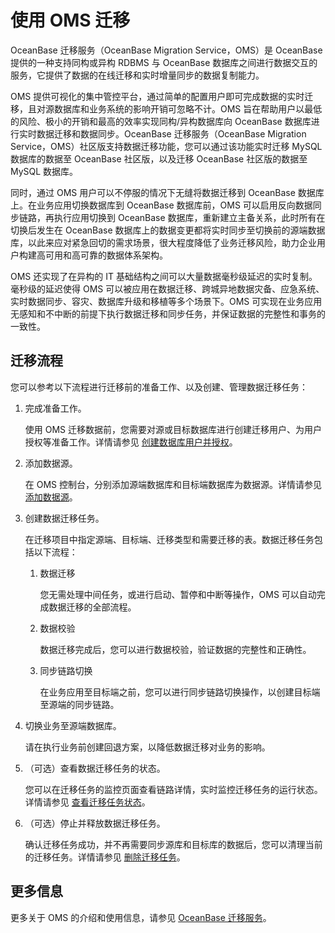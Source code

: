 # 使用 OMS 迁移

OceanBase 迁移服务（OceanBase Migration Service，OMS）是 OceanBase 提供的一种支持同构或异构 RDBMS 与 OceanBase 数据库之间进行数据交互的服务，它提供了数据的在线迁移和实时增量同步的数据复制能力。

OMS 提供可视化的集中管控平台，通过简单的配置用户即可完成数据的实时迁移，且对源数据库和业务系统的影响开销可忽略不计。OMS 旨在帮助用户以最低的风险、极小的开销和最高的效率实现同构/异构数据库向 OceanBase 数据库进行实时数据迁移和数据同步。OceanBase 迁移服务（OceanBase Migration Service，OMS）社区版支持数据迁移功能，您可以通过该功能实时迁移 MySQL 数据库的数据至 OceanBase 社区版，以及迁移 OceanBase 社区版的数据至 MySQL 数据库。

同时，通过 OMS 用户可以不停服的情况下无缝将数据迁移到 OceanBase 数据库上。在业务应用切换数据库到 OceanBase 数据库前，OMS 可以启用反向数据同步链路，再执行应用切换到 OceanBase 数据库，重新建立主备关系，此时所有在切换后发生在 OceanBase 数据库上的数据变更都将实时同步至切换前的源端数据库，以此来应对紧急回切的需求场景，很大程度降低了业务迁移风险，助力企业用户构建高可用和高可靠的数据体系架构。

OMS 还实现了在异构的 IT 基础结构之间可以大量数据毫秒级延迟的实时复制。毫秒级的延迟使得 OMS 可以被应用在数据迁移、跨城异地数据灾备、应急系统、实时数据同步、容灾、数据库升级和移植等多个场景下。OMS 可实现在业务应用无感知和不中断的前提下执行数据迁移和同步任务，并保证数据的完整性和事务的一致性。

## 迁移流程

您可以参考以下流程进行迁移前的准备工作、以及创建、管理数据迁移任务：

1. 完成准备工作。

   使用 OMS 迁移数据前，您需要对源或目标数据库进行创建迁移用户、为用户授权等准备工作。详情请参见 [创建数据库用户并授权](https://www.oceanbase.com/docs/community/oms-cn/V3.3.0/10000000000017393)。

2. 添加数据源。

   在 OMS 控制台，分别添加源端数据库和目标端数据库为数据源。详情请参见 [添加数据源](https://www.oceanbase.com/docs/community/oms-cn/V3.3.0/10000000000017412)。

3. 创建数据迁移任务。

   在迁移项目中指定源端、目标端、迁移类型和需要迁移的表。数据迁移任务包括以下流程：
   1. 数据迁移

      您无需处理中间任务，或进行启动、暂停和中断等操作，OMS 可以自动完成数据迁移的全部流程。

   2. 数据校验

      数据迁移完成后，您可以进行数据校验，验证数据的完整性和正确性。

   3. 同步链路切换

      在业务应用至目标端之前，您可以进行同步链路切换操作，以创建目标端至源端的同步链路。

4. 切换业务至源端数据库。

   请在执行业务前创建回退方案，以降低数据迁移对业务的影响。

5. （可选）查看数据迁移任务的状态。

   您可以在迁移任务的监控页面查看链路详情，实时监控迁移任务的运行状态。详情请参见 [查看迁移任务状态](https://www.oceanbase.com/docs/community/oms-cn/V3.3.0/10000000000017414)。

6. （可选）停止并释放数据迁移任务。

   确认迁移任务成功，并不再需要同步源库和目标库的数据后，您可以清理当前的迁移任务。详情请参见 [删除迁移任务](https://www.oceanbase.com/docs/community/oms-cn/V3.3.0/10000000000017418)。

## 更多信息

更多关于 OMS 的介绍和使用信息，请参见 [OceanBase 迁移服务](https://www.oceanbase.com/docs/oms-cn)。
